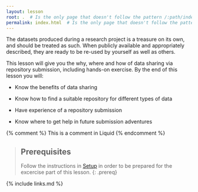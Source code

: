 ```yaml
---
layout: lesson
root: .  # Is the only page that doesn't follow the pattern /:path/index.html
permalink: index.html  # Is the only page that doesn't follow the pattern /:path/index.html
---
```

The datasets produced during a research project is a treasure on its own, and should be treated as such. When publicly available and appropriately described, they are ready to be re-used by yourself as well as others.  

This lesson will give you the why, where and how of data sharing via repository submission, including hands-on exercise. By the end of this lesson you will:

* Know the benefits of data sharing

* Know how to find a suitable repository for different types of data

* Have experience of a repository submission

* Know where to get help in future submission adventures

<!-- this is an html comment -->

{% comment %} This is a comment in Liquid {% endcomment %}

> ## Prerequisites
>
> Follow the instructions in [Setup](https://nbisweden.github.io/module-repository-submission-dm-practices/setup.html) in order to be prepared for the excercise part of this lesson.
{: .prereq}

{% include links.md %}
